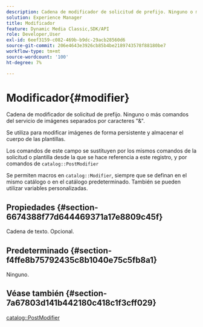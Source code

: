 ```yaml
---
description: Cadena de modificador de solicitud de prefijo. Ninguno o más comandos del servicio de imágenes separados por caracteres "&".
solution: Experience Manager
title: Modificador
feature: Dynamic Media Classic,SDK/API
role: Developer,User
exl-id: 6eef3159-c082-469b-b9dc-29acb28560d6
source-git-commit: 206e4643e3926cb85b4be2189743578f88180be7
workflow-type: tm+mt
source-wordcount: '100'
ht-degree: 7%

---
```


# Modificador{#modifier}

Cadena de modificador de solicitud de prefijo. Ninguno o más comandos del servicio de imágenes separados por caracteres &quot;&amp;&quot;.

Se utiliza para modificar imágenes de forma persistente y almacenar el cuerpo de las plantillas.

Los comandos de este campo se sustituyen por los mismos comandos de la solicitud o plantilla desde la que se hace referencia a este registro, y por comandos de `catalog::PostModifier`

Se permiten macros en `catalog::Modifier`, siempre que se definan en el mismo catálogo o en el catálogo predeterminado. También se pueden utilizar variables personalizadas.

## Propiedades {#section-6674388f77d644469371a17e8809c45f}

Cadena de texto. Opcional.

## Predeterminado {#section-f4ffe8b75792435c8b1040e75c5fb8a1}

Ninguno.

## Véase también {#section-7a67803d141b442180c418c1f3cff029}

[catalog::PostModifier](../../../../../../is-api/image-catalog/image-serving-api-ref/c-image-catalog-reference/c-image-svg-data-reference/c-image-data-reference/r-postmodifier-cat.md#reference-4bc3738a812b4e7c8a180e27bfbd770b)
